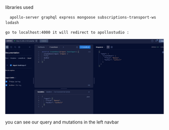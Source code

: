 libraries used


`  
apollo-server
graphql
express
mongoose
subscriptions-transport-ws
lodash
`
    
`go to localhost:4000 it will redirect to apollostudio :`
 
 
 ![This is an image](./assets/readme.png)
  
  you can see our query and mutations in the left navbar
